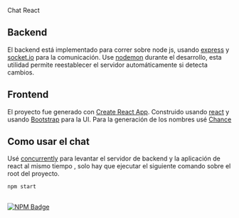 Chat React

## Backend
El backend está implementado para correr sobre node js, usando [express](http://expressjs.com/) y [socket.io](https://socket.io/) para la comunicación.
Use [nodemon](nodemon.io) durante el desarrollo, esta utilidad permite reestablecer el servidor automáticamente si detecta cambios.

## Frontend
El proyecto fue generado con [Create React App](https://github.com/facebookincubator/create-react-app).
Construido usando [react](reactjs.org) y usando [Bootstrap](https://getbootstrap.com) para la UI.
Para la generación de los nombres usé [Chance](http://chancejs.com/)

## Como usar el chat
Usé [concurrently](https://github.com/kimmobrunfeldt/concurrently) para levantar el servidor de backend y la aplicación de react al mismo tiempo
, solo hay que ejecutar el siguiente comando sobre el root del proyecto.
```
npm start
```
##
[![NPM Badge](https://sa6iog.ch.files.1drv.com/y4mtbJgg6dmF9LiQpjipu5dgJemDkVUB9d0F98enOHaJ58QrIgoTgHnKyj4_vgy3nWprAi6D-RJ0DeWVQmMhU81DVnSQdMJjAnB8A7MZQU06GirEZJBtP_q-fHXorJbVNHgZUCPdupK1pBG2CyjDFOxYeIaLh_VjwwieWawYW2mhWfByWCbNS1lIgklnQL8Ys-I_TCxjVMMZD6rg7eYpUeMNA?width=561&height=390&cropmode=none)](https://github.com/fronzec/react-chat)

